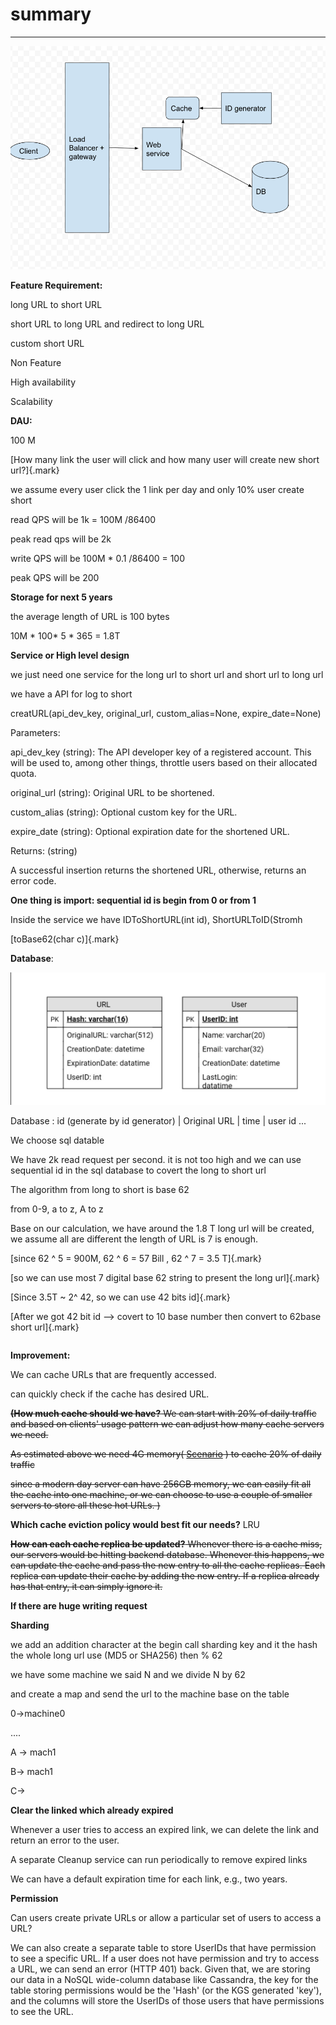 # summary 



---

![Client Load Balancer + gateway Cache Web service ID generator DB ](../../media/TinyURL^MID-gen-TinyURL-summary-image1.png)











**Feature Requirement:**

long URL to short URL

short URL to long URL and redirect to long URL

custom short URL

Non Feature

High availability

Scalability

**DAU:**

100 M

[How many link the user will click and how many user will create new short url?]{.mark}



we assume every user click the 1 link per day and only 10% user create short

read QPS will be 1k = 100M /86400

peak read qps will be 2k

write QPS will be 100M * 0.1 /86400 = 100

peak QPS will be 200

**Storage for next 5 years**

the average length of URL is 100 bytes

10M * 100* 5 * 365 = 1.8T

**Service or High level design**

we just need one service for the long url to short url and short url to long url



we have a API for log to short

creatURL(api_dev_key, original_url, custom_alias=None, expire_date=None)

Parameters:

api_dev_key (string): The API developer key of a registered account. This will be used to, among other things, throttle users based on their allocated quota.

original_url (string): Original URL to be shortened.

custom_alias (string): Optional custom key for the URL.

expire_date (string): Optional expiration date for the shortened URL.

Returns: (string)

A successful insertion returns the shortened URL, otherwise, returns an error code.

**One thing is import: sequential id is begin from 0 or from 1**

Inside the service we have IDToShortURL(int id), ShortURLToID(Stromh

[toBase62(char c)]{.mark}

**Database**:

![URL Hash: varchar(lé) OriginalURL: varchar(512) CreationDate: datetime ExpirationDate: datatime UserlD: int PK User UserlD: int Name: varchar(20) Email: varchar(32) CreationDate: datetime LastLogin: ](../../media/TinyURL^MID-gen-TinyURL-summary-image2.jpg)

Database : id (generate by id generator) | Original URL | time | user id ...



We choose sql datable





We have 2k read request per second. it is not too high and we can use sequential id in the sql database to covert the long to short url

The algorithm from long to short is base 62

from 0-9, a to z, A to z

Base on our calculation, we have around the 1.8 T long url will be created, we assume all are different the length of URL is 7 is enough.



[since 62 ^ 5 = 900M, 62 ^ 6 = 57 Bill , 62 ^ 7 = 3.5 T]{.mark}

[so we can use most 7 digital base 62 string to present the long url]{.mark}

[Since 3.5T ~ 2^ 42, so we can use 42 bits id]{.mark}



[After we got 42 bit id --> covert to 10 base number then convert to 62base short url]{.mark}

|    |
|-----|



**Improvement:**

We can cache URLs that are frequently accessed.

can quickly check if the cache has desired URL.

~~**(How much cache should we have?** We can start with 20% of daily traffic and based on clients' usage pattern we can adjust how many cache servers we need.~~

~~As estimated above we need 4G memory( [Scenario](onenote:#Scenario&section-id={5C9BC554-D710-BB4A-B564-D4493A1F1645}&page-id={E2B39DFD-80FC-B247-81D1-CA95E38CBC76}&end&base-path=https://d.docs.live.net/77339d157d673f41/Documents/9%20chapter/System%20Design%20and%20OO%20Design/TinyURL.one) ) to cache 20% of daily traffic~~

~~since a modern day server can have 256GB memory, we can easily fit all the cache into one machine, or we can choose to use a couple of smaller servers to store all these hot URLs. )~~

**Which cache eviction policy would best fit our needs?** LRU

~~**How can each cache replica be updated?** Whenever there is a cache miss, our servers would be hitting backend database. Whenever this happens, we can update the cache and pass the new entry to all the cache replicas. Each replica can update their cache by adding the new entry. If a replica already has that entry, it can simply ignore it.~~



**If there are huge writing request**

**Sharding**

we add an addition character at the begin call sharding key and it the hash the whole long url use (MD5 or SHA256) then % 62

we have some machine we said N and we divide N by 62

and create a map and send the url to the machine base on the table

0->machine0

....

A -> mach1

B-> mach1

C->

**Clear the linked which already expired**

Whenever a user tries to access an expired link, we can delete the link and return an error to the user.

A separate Cleanup service can run periodically to remove expired links

We can have a default expiration time for each link, e.g., two years.

**Permission**

Can users create private URLs or allow a particular set of users to access a URL?

We can also create a separate table to store UserIDs that have permission to see a specific URL. If a user does not have permission and try to access a URL, we can send an error (HTTP 401) back. Given that, we are storing our data in a NoSQL wide-column database like Cassandra, the key for the table storing permissions would be the 'Hash' (or the KGS generated 'key'), and the columns will store the UserIDs of those users that have permissions to see the URL.


